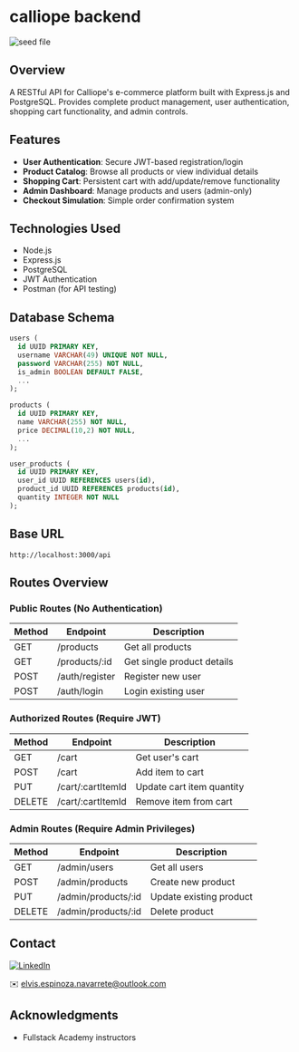 # calliope backend

![seed file](https://i.imgur.com/i230LLi.png)

## Overview

A RESTful API for Calliope's e-commerce platform built with Express.js and PostgreSQL. Provides complete product management, user authentication, shopping cart functionality, and admin controls.

## Features

- **User Authentication**: Secure JWT-based registration/login
- **Product Catalog**: Browse all products or view individual details
- **Shopping Cart**: Persistent cart with add/update/remove functionality
- **Admin Dashboard**: Manage products and users (admin-only)
- **Checkout Simulation**: Simple order confirmation system

## Technologies Used

- Node.js
- Express.js
- PostgreSQL
- JWT Authentication
- Postman (for API testing)

## Database Schema

```sql
users (
  id UUID PRIMARY KEY,
  username VARCHAR(49) UNIQUE NOT NULL,
  password VARCHAR(255) NOT NULL,
  is_admin BOOLEAN DEFAULT FALSE,
  ...
);

products (
  id UUID PRIMARY KEY,
  name VARCHAR(255) NOT NULL,
  price DECIMAL(10,2) NOT NULL,
  ...
);

user_products (
  id UUID PRIMARY KEY,
  user_id UUID REFERENCES users(id),
  product_id UUID REFERENCES products(id),
  quantity INTEGER NOT NULL
);
```

## Base URL

`http://localhost:3000/api`

## Routes Overview

### Public Routes (No Authentication)

| Method | Endpoint       | Description                |
| ------ | -------------- | -------------------------- |
| GET    | /products      | Get all products           |
| GET    | /products/:id  | Get single product details |
| POST   | /auth/register | Register new user          |
| POST   | /auth/login    | Login existing user        |

### Authorized Routes (Require JWT)

| Method | Endpoint          | Description               |
| ------ | ----------------- | ------------------------- |
| GET    | /cart             | Get user's cart           |
| POST   | /cart             | Add item to cart          |
| PUT    | /cart/:cartItemId | Update cart item quantity |
| DELETE | /cart/:cartItemId | Remove item from cart     |

### Admin Routes (Require Admin Privileges)

| Method | Endpoint            | Description             |
| ------ | ------------------- | ----------------------- |
| GET    | /admin/users        | Get all users           |
| POST   | /admin/products     | Create new product      |
| PUT    | /admin/products/:id | Update existing product |
| DELETE | /admin/products/:id | Delete product          |

## Contact

[![LinkedIn](https://img.shields.io/badge/LinkedIn-Connect-blue)](https://www.linkedin.com/in/elvis-espinoza/)

✉️ elvis.espinoza.navarrete@outlook.com

## Acknowledgments

- Fullstack Academy instructors
